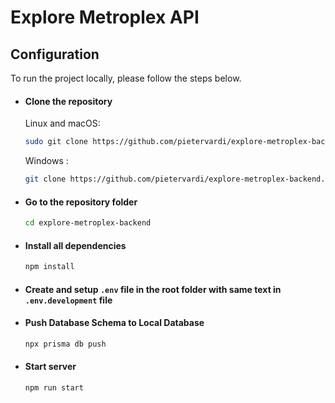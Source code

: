 # Explore Metroplex API

## Configuration

To run the project locally, please follow the steps below.

- #### Clone the repository
  Linux and macOS:

  ```bash
  sudo git clone https://github.com/pietervardi/explore-metroplex-backend.git
  ```
  
  Windows :
  
  ```bash
  git clone https://github.com/pietervardi/explore-metroplex-backend.git
  ```

- #### Go to the repository folder
  ```bash
  cd explore-metroplex-backend
  ```

- #### Install all dependencies
  ```bash 
  npm install
  ```

- #### Create and setup `.env` file in the root folder with same text in `.env.development` file 

- #### Push Database Schema to Local Database
  ```bash 
  npx prisma db push
  ```

- #### Start server
  ```bash
  npm run start
  ```

